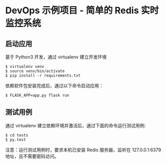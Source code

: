 # DevOps 示例项目 - 简单的 Redis 实时监控系统

## 启动应用

基于 Python3 开发，通过 virtualenv 建立开发环境

```
$ virtualenv venv
$ source venv/bin/activate
$ pip install -r requirements.txt
```

依赖软件包安装完成后，通过以下命令启动应用：

```
$ FLASK_APP=app.py flask run
```

## 测试用例

通过 virtualenv 建立依赖环境并激活后，通过下面的命令运行测试用例:

```
$ cd tests
$ py.test
```

注意：运行测试用例时，要求本机已安装 Redis 服务器，监听在 127.0.0.1:6379 地址，且不需要密码访问。
